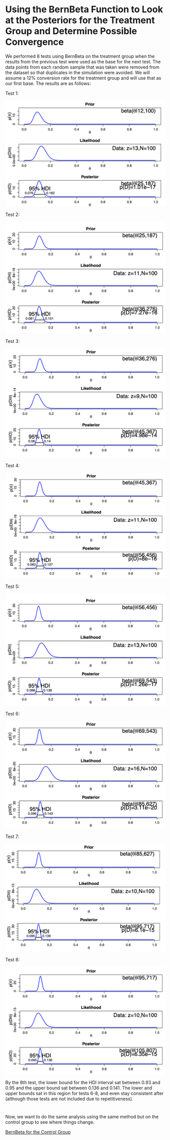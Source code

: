 # Using the BernBeta Function to Look at the Posteriors for the Treatment Group and Determine Possible Convergence

We performed 8 tests using BernBeta on the treatment group when the results from the previous test were used as the base for the next test. The data points from each random sample that was taken were removed from the dataset so that duplicates in the simulation were avoided. We will assume a 12% conversion rate for the treatment group and will use that as our first base. The results are as follows:

Test 1: 

![test1treatment](https://github.com/EvaGostiuk/MAT4376-project-2-team-3/blob/master/AB_DataSet/task_3/treatment_images/test1treatment.png?raw=true)

Test 2: 

![test2treatment](https://github.com/EvaGostiuk/MAT4376-project-2-team-3/blob/master/AB_DataSet/task_3/treatment_images/test2treatment.png?raw=true)

Test 3: 

![test3treatment](https://github.com/EvaGostiuk/MAT4376-project-2-team-3/blob/master/AB_DataSet/task_3/treatment_images/test3treatment.png?raw=true)

Test 4: 

![test4treatment](https://github.com/EvaGostiuk/MAT4376-project-2-team-3/blob/master/AB_DataSet/task_3/treatment_images/test4treatment.png?raw=true)

Test 5: 

![test5treatment](https://github.com/EvaGostiuk/MAT4376-project-2-team-3/blob/master/AB_DataSet/task_3/treatment_images/test5treatment.png?raw=true)

Test 6: 

![test6treatment](https://github.com/EvaGostiuk/MAT4376-project-2-team-3/blob/master/AB_DataSet/task_3/treatment_images/test6treatment.png?raw=true)

Test 7: 

![test7treatment](https://github.com/EvaGostiuk/MAT4376-project-2-team-3/blob/master/AB_DataSet/task_3/treatment_images/test7treatment.png?raw=true)

Test 8:

![test8treatment](https://github.com/EvaGostiuk/MAT4376-project-2-team-3/blob/master/AB_DataSet/task_3/treatment_images/test8treatment.png?raw=true)

<!--- Test 9: -->

<!--- ![test9treatment](https://github.com/EvaGostiuk/MAT4376-project-2-team-3/blob/master/AB_DataSet/task_3/treatment_images/test9treatment.png?raw=true) -->

<!--- Test 10: -->

<!--- ![test10treatment](https://github.com/EvaGostiuk/MAT4376-project-2-team-3/blob/master/AB_DataSet/task_3/treatment_images/test10treatment.png?raw=true) -->

By the 8th test, the lower bound for the HDI interval sat between 0.93 and 0.95 and the upper bound sat between 0.136 and 0.141. The lower and upper bounds sat in this region for tests 6-8, and even stay consistent after (although those tests are not included due to repetitiveness). 

# 

Now, we want to do the same analysis using the same method but on the control group to see where things change. 

[BernBeta for the Control Group](https://github.com/EvaGostiuk/MAT4376-project-2-team-3/blob/master/AB_DataSet/task_3/02-BernBeta_Control.md)
